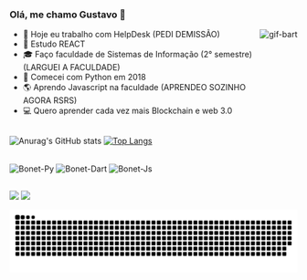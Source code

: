 ### Olá, me chamo Gustavo 👋
<div>
  <img align="right" alt="gif-bart" height="150" src="https://media.giphy.com/media/D9ujqMZoTtjAQ/giphy.gif?cid=ecf05e47p343v73g80bmy7dkoyvgf9x8399rgkoz2bh58x1k&rid=giphy.gif&ct=g">
</div> 

- 🔭 Hoje eu trabalho com HelpDesk (PEDI DEMISSÃO)
- 🌱 Estudo REACT
- 🎓 Faço faculdade de Sistemas de Informação (2° semestre) (LARGUEI A FACULDADE)
- 🐍 Comecei com Python em 2018
- 🌎 Aprendo Javascript na faculdade (APRENDEO SOZINHO AGORA RSRS)
- 💻 Quero aprender cada vez mais Blockchain e web 3.0

##

![Anurag's GitHub stats](https://github-readme-stats.vercel.app/api?username=GustavoBonet&hide=contribs&show_icons=true&theme=github_dark&locale=pt-br&)
[![Top Langs](https://github-readme-stats.vercel.app/api/top-langs/?username=GustavoBonet&layout=compact&theme=github_dark&locale=pt-br)](https://github.com/GustavoBonet/github-readme-stats)

<div style = "display: inline_block"><br>
  <img align="center" alt="Bonet-Py" height="30" width="40" src="https://cdn.svgporn.com/logos/python.svg">
  <img align="center" alt="Bonet-Dart" height="30" width="40" src="https://cdn.svgporn.com/logos/dart.svg">
  <img align="center" alt="Bonet-Js" height="30" width="40" src="https://cdn.svgporn.com/logos/javascript.svg">
</div> 

##

<div>
  <a href = "mailto:gustavobonet5@gmail.com"><img src="https://img.shields.io/badge/Gmail-D14836?style=for-the-badge&logo=gmail&logoColor=white" target="_blank"></a>
  <a href="https://www.linkedin.com/in/rafaella-ballerini-45875016a" target="_blank"><img src="https://img.shields.io/badge/-LinkedIn-%230077B5?style=for-the-badge&logo=linkedin&logoColor=white" target="_blank"></a> 
</div>  

![Snake animation](https://github.com/GustavoBonet/GustavoBonet/blob/output/github-contribution-grid-snake.svg)
